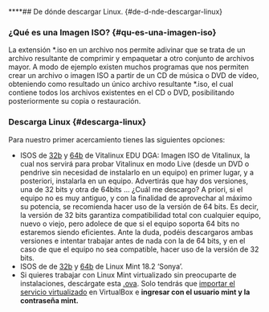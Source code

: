****## De dónde descargar Linux. {#de-d-nde-descargar-linux}

### ¿Qué es una Imagen ISO? {#qu-es-una-imagen-iso}

La extensión *.iso en un archivo nos permite adivinar que se trata de un archivo resultante de comprimir y empaquetar a otro conjunto de archivos mayor. A modo de ejemplo existen muchos programas que nos permiten crear un archivo o imagen ISO a partir de un CD de música o DVD de vídeo, obteniendo como resultado un único archivo resultante *.iso, el cual contiene todos los archivos existentes en el CD o DVD, posibilitando posteriormente su copia o restauración.

### Descarga Linux {#descarga-linux}

Para nuestro primer acercamiento tienes las siguientes opciones:

*   ISOS de [32b](https://www.google.com/url?q=http://wiki.vitalinux.educa.aragon.es/isos/LVitalinux-EFI-32b-2017-6-18.des.iso&sa=D&ust=1509364089139000&usg=AFQjCNFAnj7paONDfeCLIQ_LAZop6DlzXQ) y [64b](https://www.google.com/url?q=http://wiki.vitalinux.educa.aragon.es/isos/vitalinux-64b-UEFI-2017-9-18.des2.iso&sa=D&ust=1509364089139000&usg=AFQjCNFSj6av99eIh2blPpe9McK0kPWelQ) de Vitalinux EDU DGA: Imagen ISO de Vitalinux, la cual nos servirá para probar Vitalinux en modo Live (desde un DVD o pendrive sin necesidad de instalarlo en un equipo) en primer lugar, y a posteriori, instalarla en un equipo. Advertirás que hay dos versiones, una de 32 bits y otra de 64bits ... ¿Cuál me descargo? A priori, si el equipo no es muy antiguo, y con la finalidad de aprovechar al máximo su potencia, se recomienda hacer uso de la versión de 64 bits. Es decir, la versión de 32 bits garantiza compatibilidad total con cualquier equipo, nuevo o viejo, pero adolece de que si el equipo soporta 64 bits no estaremos siendo eficientes. Ante la duda, podéis descargaros ambas versiones e intentar trabajar antes de nada con la de 64 bits, y en el caso de que el equipo no sea compatible, hacer uso de la versión de 32 bits.
*   ISOS de de [32b](https://www.google.com/url?q=http://ftp.cixug.es/mint/linuxmint.com/stable/18.2/linuxmint-18.2-cinnamon-32bit.iso&sa=D&ust=1509364089140000&usg=AFQjCNGjE9eHrEVQ-slsXmNqYFdfUaHznQ) y [64b](https://www.google.com/url?q=http://ftp.cixug.es/mint/linuxmint.com/stable/18.2/linuxmint-18.2-cinnamon-64bit.iso&sa=D&ust=1509364089141000&usg=AFQjCNG4spppf_Rd6Rg6Qr__wuX_kKH4LQ) de Linux Mint 18.2 ‘Sonya’.
*   Si quieres trabajar con Linux Mint virtualizado sin preocuparte de instalaciones, descárgate esta [.ova](https://www.google.com/url?q=http://downloads.sourceforge.net/project/virtualboximage/Linux%2520Mint/Linux%2520Mint%252014%2520Cinnamon/mint14.ova&sa=D&ust=1509364089142000&usg=AFQjCNETmtfUxWqLnu_tye-GW4dgvDf3gw). Solo tendrás que [importar el servicio virtualizado](https://www.google.com/url?q=http://fpg.x10host.com/VirtualBox/importar_una_mquina_virtual.html&sa=D&ust=1509364089142000&usg=AFQjCNGXlYi79Ds6GcJuMeLQE9YqoI3JnA) en VirtualBox e **ingresar con el usuario mint y la contraseña mint.**